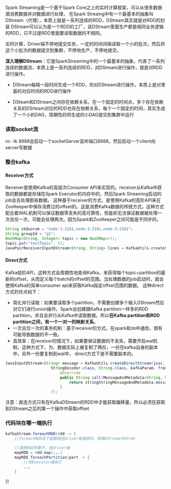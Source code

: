 Spark Streaming是一个基于Spark Core之上的实时计算框架，可以从很多数据源消费数据并对数据进行处理，
在Spark Streaing中有一个最基本的抽象叫DStream（代理），本质上就是一系列连续的RDD，DStream其实就是对RDD的封装
DStream可以认为是一个RDD的工厂，该DStream里面生产都是相同业务逻辑的RDD，只不过是RDD里面要读取数据的不相同。

实时计算，Driver端不停地提交任务，一定的时间间隔读取一个小的批次，然后将这个小批次的数据提交到集群，不停地生产，不停地提交。

**深入理解DStream**：它是SparkStreaming中的一个最基本的抽象，代表了一系列连续的数据流，本质上是一系列连续的RDD，对DStream进行操作，就是对RDD进行操作。

- DStream每隔一段时间生成一个RDD，你对DStream进行操作，本质上是对里面的对应时间的RDD进行操作

- DSteam和DStream之间存在依赖关系，在一个固定的时间点，多个存在依赖关系的DSrteam对应的RDD也存在依赖关系，每个一个固定的时间，其实生成了一个小的DAG，周期性的将生成的小DAG提交到集群中运行

### 读取socket流
nc -lk 8888会启动一个socketServer监听端口8888，然后启动一个client向server写数据

### 整合kafka
#### Receiver方式
Receiver是使用Kafka的高层次Consumer API来实现的。receiver从Kafka中获取的数据都是存储在Spark Executor的内存中的，然后Spark Streaming启动的job会去处理那些数据。
这种基于receiver的方式，是使用Kafka的高阶API来在ZooKeeper中保存消费过的offset的。这是消费Kafka数据的传统方式。这种方式配合着WAL机制可以保证数据零丢失的高可靠性，但是却无法保证数据被处理一次且仅一次，可能会处理两次。因为Spark和ZooKeeper之间可能是不同步的。
```java
String zkQuorum = "node-1:2181,node-2:2181,node-3:2181";
String groupId = "g1";
HashMap<String, Integer> topic = new HashMap<>();
topic.put("testTopic", 1);
JavaPairReceiverInputDStream<String, String> lines = KafkaUtils.createStream(jssc, zkQuorum, groupId, topic);
```
#### Direct方式
Kafka低阶API，这种方式会周期性地查询Kafka，来获得每个topic+partition的最新的offset，从而定义每个batch的offset的范围。当处理数据的job启动时，就会使用Kafka的简单consumer api来获取Kafka指定offset范围的数据。
这种direct方式的优点如下：
- 简化并行读取：如果要读取多个partition，不需要创建多个输入DStream然后对它们进行union操作。Spark会创建跟Kafka partition一样多的RDD partition，并且会并行从Kafka中读取数据。所以**在Kafka partition和RDD partition之间，有一个一对一的映射关系**。
- 一次且仅一次的事务机制：基于receiver的方式，在spark和zk中通信，很有可能导致数据的不一致。
- 高效率：在receiver的情况下，如果要保证数据的不丢失，需要开启wal机制，这种方式下，为、数据实际上被复制了两份，一份在kafka自身的副本中，另外一份要复制到wal中， direct方式下是不需要副本的。
```java
JavaInputDStream<String> message = KafkaUtils.createDirectStream(jssc, String.class, String.class, StringDecoder.class,
                    StringDecoder.class, String.class, kafkaParam, fromOffset, new Function<MessageAndMetadata<String, String>, String>() {
                        @Override
                        public String call(MessageAndMetadata<String, String> stringStringMessageAndMetadata) throws Exception {
                            return stringStringMessageAndMetadata.message();
                        }
                    });
```
注意：直连方式只有在KafkaDStream的RDD中才能获取偏移量，所以必须在获取到DStream之后的第一个操作中获取offset


### 代码块在哪一端执行
```java
kafkaStream.foreachRDD(rdd -> {
	//foreachRDD这个函数是在Driver端调用的，获取DStream中的rdd

	//调用RDD的算子，在Driver端
	mapRDD = rdd.map(...)
	mapRDD.foreachPartition(part -> {
		//在Executor端执行
		...
	}
  ```

})
